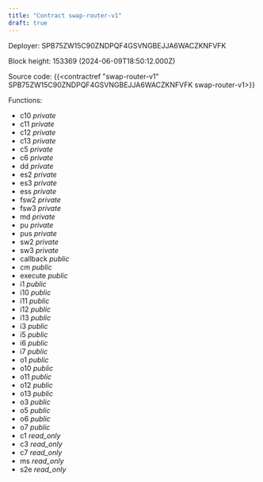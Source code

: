 ```yaml
---
title: "Contract swap-router-v1"
draft: true
---
```

Deployer: SPB75ZW15C90ZNDPQF4GSVNGBEJJA6WACZKNFVFK


 



Block height: 153369 (2024-06-09T18:50:12.000Z)

Source code: {{<contractref "swap-router-v1" SPB75ZW15C90ZNDPQF4GSVNGBEJJA6WACZKNFVFK swap-router-v1>}}

Functions:

* c10 _private_
* c11 _private_
* c12 _private_
* c13 _private_
* c5 _private_
* c6 _private_
* dd _private_
* es2 _private_
* es3 _private_
* ess _private_
* fsw2 _private_
* fsw3 _private_
* md _private_
* pu _private_
* pus _private_
* sw2 _private_
* sw3 _private_
* callback _public_
* cm _public_
* execute _public_
* i1 _public_
* i10 _public_
* i11 _public_
* i12 _public_
* i13 _public_
* i3 _public_
* i5 _public_
* i6 _public_
* i7 _public_
* o1 _public_
* o10 _public_
* o11 _public_
* o12 _public_
* o13 _public_
* o3 _public_
* o5 _public_
* o6 _public_
* o7 _public_
* c1 _read_only_
* c3 _read_only_
* c7 _read_only_
* ms _read_only_
* s2e _read_only_
